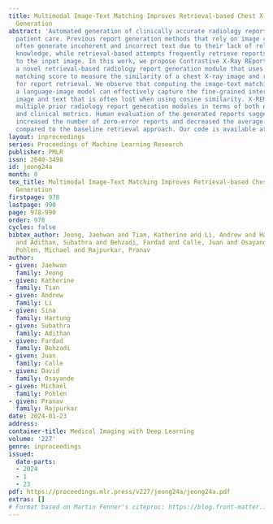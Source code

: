 ```yaml
---
title: Multimodal Image-Text Matching Improves Retrieval-based Chest X-Ray Report
  Generation
abstract: 'Automated generation of clinically accurate radiology reports can improve
  patient care. Previous report generation methods that rely on image captioning models
  often generate incoherent and incorrect text due to their lack of relevant domain
  knowledge, while retrieval-based attempts frequently retrieve reports that are irrelevant
  to the input image. In this work, we propose Contrastive X-Ray REport Match (X-REM),
  a novel retrieval-based radiology report generation module that uses an image-text
  matching score to measure the similarity of a chest X-ray image and radiology report
  for report retrieval. We observe that computing the image-text matching score with
  a language-image model can effectively capture the fine-grained interaction between
  image and text that is often lost when using cosine similarity. X-REM outperforms
  multiple prior radiology report generation modules in terms of both natural language
  and clinical metrics. Human evaluation of the generated reports suggests that X-REM
  increased the number of zero-error reports and decreased the average error severity
  compared to the baseline retrieval approach. Our code is available at: https://github.com/rajpurkarlab/X-REM'
layout: inproceedings
series: Proceedings of Machine Learning Research
publisher: PMLR
issn: 2640-3498
id: jeong24a
month: 0
tex_title: Multimodal Image-Text Matching Improves Retrieval-based Chest X-Ray Report
  Generation
firstpage: 978
lastpage: 990
page: 978-990
order: 978
cycles: false
bibtex_author: Jeong, Jaehwan and Tian, Katherine and Li, Andrew and Hartung, Sina
  and Adithan, Subathra and Behzadi, Fardad and Calle, Juan and Osayande, David and
  Pohlen, Michael and Rajpurkar, Pranav
author:
- given: Jaehwan
  family: Jeong
- given: Katherine
  family: Tian
- given: Andrew
  family: Li
- given: Sina
  family: Hartung
- given: Subathra
  family: Adithan
- given: Fardad
  family: Behzadi
- given: Juan
  family: Calle
- given: David
  family: Osayande
- given: Michael
  family: Pohlen
- given: Pranav
  family: Rajpurkar
date: 2024-01-23
address:
container-title: Medical Imaging with Deep Learning
volume: '227'
genre: inproceedings
issued:
  date-parts:
  - 2024
  - 1
  - 23
pdf: https://proceedings.mlr.press/v227/jeong24a/jeong24a.pdf
extras: []
# Format based on Martin Fenner's citeproc: https://blog.front-matter.io/posts/citeproc-yaml-for-bibliographies/
---
```

